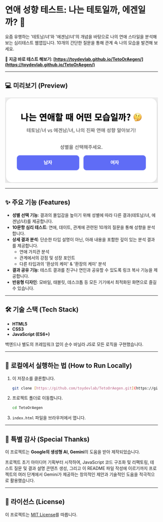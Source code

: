 # 연애 성향 테스트: 나는 테토일까, 에겐일까? 🤔

요즘 유행하는 '테토남/녀'와 '에겐남/녀'의 개념을 바탕으로 나의 연애 스타일을 분석해 보는 심리테스트 웹앱입니다. 10개의 간단한 질문을 통해 관계 속 나의 모습을 발견해 보세요.

**🔗 지금 바로 테스트 해보기: [https://toydevlab.github.io/TetoOrAegen/](https://toydevlab.github.io/TetoOrAegen/)**


---

## 💻 미리보기 (Preview)

![프로젝트 미리보기 이미지](images/preview.png)


---

## ✨ 주요 기능 (Features)

* **성별 선택 기능**: 결과의 몰입감을 높이기 위해 성별에 따라 다른 결과(테토남/녀, 에겐남/녀)를 제공합니다.
* **10문항 심리 테스트**: 연애, 데이트, 관계에 관련된 10개의 질문을 통해 성향을 분석합니다.
* **상세 결과 분석**: 단순한 타입 설명이 아닌, 아래 내용을 포함한 깊이 있는 분석 결과를 제공합니다.
    * 연애 가치관 분석
    * 관계에서의 강점 및 성장 포인트
    * 다른 타입과의 '환상의 케미' & '환장의 케미' 분석
* **결과 공유 기능**: 테스트 결과를 친구나 연인과 공유할 수 있도록 링크 복사 기능을 제공합니다.
* **반응형 디자인**: 모바일, 태블릿, 데스크톱 등 모든 기기에서 최적화된 화면으로 즐길 수 있습니다.

---

## 🛠️ 기술 스택 (Tech Stack)

* **HTML5**
* **CSS3**
* **JavaScript (ES6+)**

백엔드나 별도의 프레임워크 없이 순수 바닐라 JS로 모든 로직을 구현했습니다.

---

## 🚀 로컬에서 실행하는 법 (How to Run Locally)

1.  이 저장소를 클론합니다.
    ```bash
    git clone [https://github.com/toydevlab/TetoOrAegen.git](https://github.com/toydevlab/TetoOrAegen.git)
    ```
2.  프로젝트 폴더로 이동합니다.
    ```bash
    cd TetoOrAegen
    ```
3.  `index.html` 파일을 브라우저에서 엽니다.

---

## 🙏 특별 감사 (Special Thanks)

이 프로젝트는 **Google의 생성형 AI, Gemini**의 도움을 받아 제작되었습니다.

프로젝트 초기 아이디어 기획부터 시작하여, JavaScript 코드 구조화 및 리팩토링, 테스트 질문 및 결과 설명 콘텐츠 생성, 그리고 이 README 파일 작성에 이르기까지 프로젝트의 여러 단계에서 Gemini가 제공하는 창의적인 제안과 기술적인 도움을 적극적으로 활용했습니다.

---

## 📜 라이선스 (License)

이 프로젝트는 [MIT License](LICENSE)를 따릅니다.